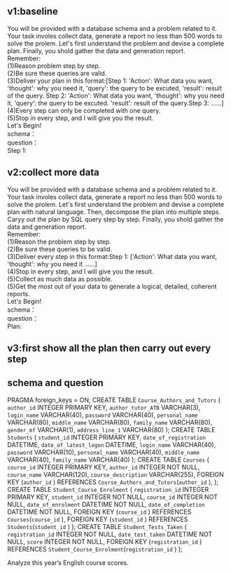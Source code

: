 ## v1:baseline
You will be provided with a database schema and a problem related to it. Your task involes collect data, generate a report no less than 500 words to solve the prolem. Let's first understand the problem and devise a complete plan. Finally, you shold gather the data and generation report.  
Remember:  
(1)Reason problem step by step.  
(2)Be sure these queries are valid.  
(3)Deliver your plan in this format:[Step 1: 'Action': What data you want, 'thought': why you need it, 'query': the query to be excuted, 'result': result of the query. Step 2: 'Action': What data you want, 'thought': why you need it, 'query': the query to be excuted. 'result': result of the query.Step 3: ......]  
(4)Every step can only be completed with one query.  
(5)Stop in every step, and I will give you the result.  
Let's Begin!  
schema：  
question：  
Step 1:


## v2:collect more data
You will be provided with a database schema and a problem related to it. Your task involes collect data, generate a report no less than 500 words to solve the prolem. Let's first understand the problem and devise a complete plan with natural language. Then, decompose the plan into multiple steps. Caryy out the plan by SQL query step by step. Finally, you shold gather the data and generation report.  
Remember:  
(1)Reason the problem step by step.  
(2)Be sure these queries to be valid.  
(3)Deliver every step in this format:Step 1: ['Action': What data you want, 'thought': why you need it ......]  
(4)Stop in every step, and I will give you the result.  
(5)Collect as much data as possible.  
(5)Get the most out of your data to generate a logical, detailed, coherent reports.  
Let's Begin!  
schema：  
question：  
Plan:


## v3:first show all the plan then carry out every step


## schema and question
PRAGMA foreign_keys = ON;
CREATE TABLE `Course_Authors_and_Tutors` (
`author_id` INTEGER PRIMARY KEY,
`author_tutor_ATB` VARCHAR(3),
`login_name` VARCHAR(40),
`password` VARCHAR(40),
`personal_name` VARCHAR(80),
`middle_name` VARCHAR(80),
`family_name` VARCHAR(80),
`gender_mf` VARCHAR(1),
`address_line_1` VARCHAR(80)
);
CREATE TABLE `Students` (
`student_id` INTEGER PRIMARY KEY,
`date_of_registration` DATETIME,
`date_of_latest_logon` DATETIME,
`login_name` VARCHAR(40),
`password` VARCHAR(10),
`personal_name` VARCHAR(40),
`middle_name` VARCHAR(40),
`family_name` VARCHAR(40)
);
CREATE TABLE `Courses` (
`course_id` INTEGER PRIMARY KEY,
`author_id` INTEGER NOT NULL,
`course_name` VARCHAR(120),
`course_description` VARCHAR(255),
FOREIGN KEY (`author_id` ) REFERENCES `Course_Authors_and_Tutors`(`author_id` ),
);
CREATE TABLE `Student_Course_Enrolment` (
`registration_id` INTEGER PRIMARY KEY,
`student_id` INTEGER NOT NULL,
`course_id` INTEGER NOT NULL,
`date_of_enrolment` DATETIME NOT NULL,
`date_of_completion` DATETIME NOT NULL,
FOREIGN KEY (`course_id` ) REFERENCES `Courses`(`course_id` ),
FOREIGN KEY (`student_id` ) REFERENCES `Students`(`student_id` )
);
CREATE TABLE `Student_Tests_Taken` (
`registration_id` INTEGER NOT NULL,
`date_test_taken` DATETIME NOT NULL,
`score` INTEGER NOT NULL,
FOREIGN KEY (`registration_id` ) REFERENCES `Student_Course_Enrolment`(`registration_id` )
);

Analyze this year’s English course scores.